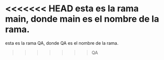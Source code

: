<<<<<<< HEAD
esta es la rama main, donde main es el nombre de la rama.
=======
esta es la rama QA, donde QA es el nombre de la rama.
>>>>>>> QA
